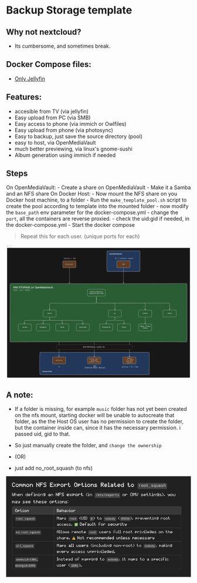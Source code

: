 # Backup Storage template

## Why not nextcloud?
- Its cumbersome, and sometimes break.

## Docker Compose files:
- [Only Jellyfin](./compose_jellyfin_only/docker-compose.yml)

## Features:
- accesible from TV (via jellyfin)
- Easy upload from PC (via SMB)
- Easy access to phone (via immich or Owlfiles)
- Easy upload from phone (via photosync)
- Easy to backup, just save the source directory (pool)
- easy to host, via OpenMediaVault
- much better previewing, via linux's gnome-sushi
- Album generation using immich if needed

## Steps
On OpenMediaVault:
    - Create a share on OpenMediaVault
    - Make it a Samba and an NFS share
On Docker Host:
    - Now mount the NFS share on you Docker host machine, to a folder
    - Run the `make_template_pool.sh` script to create the pool according to template into the mounted folder
    - now modify the `base_path` env parameter for the docker-compose.yml
    - change the `port`, all the containers are reverse proxied.
    - check the uid:gid if needed, in the docker-compose.yml
    - Start the docker compose

> Repeat this for each user. (unique ports for each)


![diagram](./images/diagram-export-11-2-2025-10_18_12-am.svg)

## A note:
- If a folder is missing, for example `music` folder has not yet been created on the nfs mount, starting docker will be unable to autocreate that folder, as the the Host OS user has no permission to create the folder, but the container inside can, since it has the necessary permission. i passed uid, gid to that.
- So just manually create the folder, and `change the ownership`

- (OR)
- just add no_root_squash (to nfs)

![rootsq](./images/Screenshot%20from%202025-02-23%2004-18-50.png)